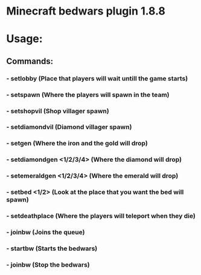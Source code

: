 <h1>Minecraft bedwars plugin 1.8.8</h1>

<h1>Usage:</h1>
<h2>Commands:</h2>
<h3>- setlobby (Place that players will wait untill the game starts)</h3>
<h3>- setspawn <team> (Where the players will spawn in the team)</h3>
<h3>- setshopvil <team> (Shop villager spawn)</h3>
<h3>- setdiamondvil <team> (Diamond villager spawn)</h3>
<h3>- setgen <team> (Where the iron and the gold will drop)</h3>
<h3>- setdiamondgen <1/2/3/4> (Where the diamond will drop)</h3>
<h3>- setemeraldgen <1/2/3/4> (Where the emerald will drop)</h3>
<h3>- setbed <team> <1/2> (Look at the place that you want the bed will spawn)</h3>
<h3>- setdeathplace (Where the players will teleport when they die)</h3>
<h3>- joinbw (Joins the queue)</h3>
<h3>- startbw (Starts the bedwars)</h3>
<h3>- joinbw (Stop the bedwars)</h3>
